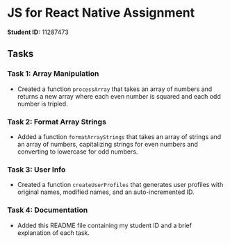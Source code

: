 # JS for React Native Assignment

**Student ID:** 11287473

## Tasks

### Task 1: Array Manipulation
- Created a function `processArray` that takes an array of numbers and returns a new array where each even number is squared and each odd number is tripled.

### Task 2: Format Array Strings
- Added a function `formatArrayStrings` that takes an array of strings and an array of numbers, capitalizing strings for even numbers and converting to lowercase for odd numbers.

### Task 3: User Info
- Created a function `createUserProfiles` that generates user profiles with original names, modified names, and an auto-incremented ID.

### Task 4: Documentation
- Added this README file containing my student ID and a brief explanation of each task.
